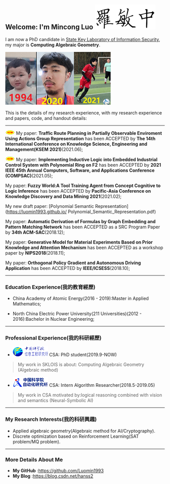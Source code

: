 ## Welcome: I'm Mincong Luo ![me](name.png)


I am now a PhD candidate in [State Key Laboratory of Information Security](http://www.sklois.cn/), my major is **Computing Algebraic Geometry**.

![me](me-2021.png)

This is the details of my research experience, with my research experience and papers, code, and handout details:


-------------------------------------------

![new](new.gif)
My paper:
**Traffic Route Planning in Partially Observable Enviroment Using Actions Group Representation**
has been ACCEPTED by **The 14th International Conference on Knowledge Science, Engineering and Management(KSEM 2021)**(2021.06);

![new](new.gif)
My paper:
**Implementing Inductive Logic into Embedded Industrial Control System with Polynomial Ring on F2**
has been ACCEPTED by **2021 IEEE 45th Annual Computers, Software, and Applications Conference (COMPSAC)**(2021.05);

My paper:
**Fuzzy World:A Tool Training Agent from Concept Cognitive to Logic Inference**
has been ACCEPTED by **Pacific-Asia Conference on Knowledge Discovery and Data Mining 2021**(2021.02);

My new draft paper:
[Polynomial Semantic Representation](https://luomin1993.github.io/
Polynomial_Semantic_Representation.pdf)

My paper:
**Automatic Derivation of Formulas by Graph Embedding and Pattern Matching Network**
has been ACCEPTED as a SRC Program Paper by **34th ACM-SAC**(2018.12);

My paper:
**Generative Model for Material Experiments Based on Prior Knowledge and Attention Mechanism**
has been ACCEPTED as a workshop paper by **NIPS2018**(2018.11);

My paper:
**Orthogonal Policy Gradient and Autonomous Driving Application**
has been ACCEPTED by **IEEE/ICSESS**(2018.10);

-------------------------------------------
### Education Experience(我的教育經歷)

- China Academy of Atomic Energy(2016 - 2019):Master in Applied Mathematics;

- North China Electric Power University(211 Universities)(2012 - 2016):Bachelor in Nuclear Engineering;

-------------------------------------------
### Professional Experience(我的科研經歷)

- ![CSA](cv_iie.png)  CSA: PhD student(2019.9-NOW)

>My work in SKLOIS is about: Computing Algebraic Geometry (Algebraic method)
 

- ![CSA](cv_csa.png)  CSA: Intern Algorithm Researcher(2018.5-2019.05)

>My work in CSA motivated by:logical reasoning combined with vision and semantics (Neural-Symbolic AI)

-------------------------------------------
### My Research Interests(我的科研興趣)
- Applied algebraic geometry(Algebraic method for AI/Cryptography).
- Discrete optimization based on Reinforcement Learning(SAT problem/MQ problem).

-------------------------------------------
### More Details About Me

- **My GitHub** :https://github.com/Luomin1993
- **My Blog** :https://blog.csdn.net/hanss2
